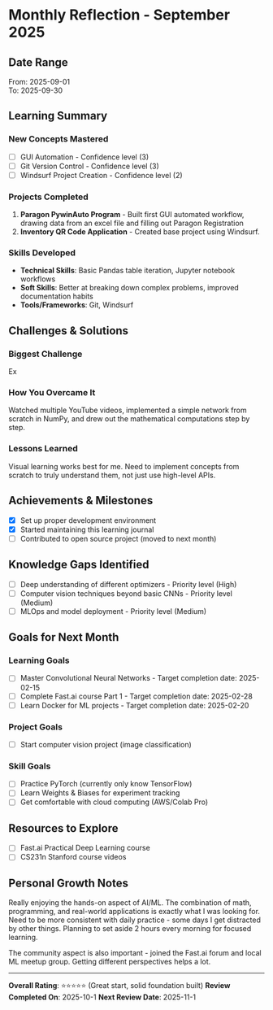 # Monthly Reflection - September 2025

## Date Range
From: 2025-09-01  
To: 2025-09-30

## Learning Summary

### New Concepts Mastered
- [ ] GUI Automation - Confidence level (3)
- [ ] Git Version Control - Confidence level (3)
- [ ] Windsurf Project Creation - Confidence level (2)

### Projects Completed
1. **Paragon PywinAuto Program** - Built first GUI automated workflow, drawing data from an excel file and filling out Paragon Registration
2. **Inventory QR Code Application** - Created base project using Windsurf.

### Skills Developed
- **Technical Skills**: Basic Pandas table iteration, Jupyter notebook workflows
- **Soft Skills**: Better at breaking down complex problems, improved documentation habits
- **Tools/Frameworks**: Git, Windsurf

## Challenges & Solutions

### Biggest Challenge
Ex

### How You Overcame It
Watched multiple YouTube videos, implemented a simple network from scratch in NumPy, and drew out the mathematical computations step by step.

### Lessons Learned
Visual learning works best for me. Need to implement concepts from scratch to truly understand them, not just use high-level APIs.

## Achievements & Milestones
- [x] Set up proper development environment
- [x] Started maintaining this learning journal
- [ ] Contributed to open source project (moved to next month)

## Knowledge Gaps Identified
- [ ] Deep understanding of different optimizers - Priority level (High)
- [ ] Computer vision techniques beyond basic CNNs - Priority level (Medium)
- [ ] MLOps and model deployment - Priority level (Medium)

## Goals for Next Month

### Learning Goals
- [ ] Master Convolutional Neural Networks - Target completion date: 2025-02-15
- [ ] Complete Fast.ai course Part 1 - Target completion date: 2025-02-28
- [ ] Learn Docker for ML projects - Target completion date: 2025-02-20

### Project Goals
- [ ] Start computer vision project (image classification)

### Skill Goals
- [ ] Practice PyTorch (currently only know TensorFlow)
- [ ] Learn Weights & Biases for experiment tracking
- [ ] Get comfortable with cloud computing (AWS/Colab Pro)

## Resources to Explore
- [ ] Fast.ai Practical Deep Learning course
- [ ] CS231n Stanford course videos

## Personal Growth Notes
Really enjoying the hands-on aspect of AI/ML. The combination of math, programming, and real-world applications is exactly what I was looking for. Need to be more consistent with daily practice - some days I get distracted by other things. Planning to set aside 2 hours every morning for focused learning.

The community aspect is also important - joined the Fast.ai forum and local ML meetup group. Getting different perspectives helps a lot.

---
**Overall Rating**: ⭐⭐⭐⭐⭐ (Great start, solid foundation built)
**Review Completed On**: 2025-10-1
**Next Review Date**: 2025-11-1
